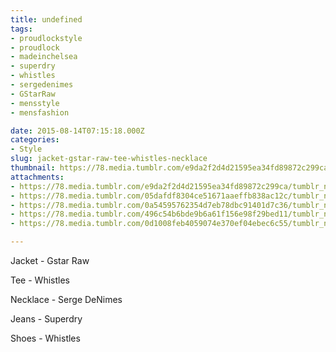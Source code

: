 ```yaml
---
title: undefined
tags:
- proudlockstyle
- proudlock
- madeinchelsea
- superdry
- whistles
- sergedenimes
- GStarRaw
- mensstyle
- mensfashion

date: 2015-08-14T07:15:18.000Z
categories:
- Style
slug: jacket-gstar-raw-tee-whistles-necklace
thumbnail: https://78.media.tumblr.com/e9da2f2d4d21595ea34fd89872c299ca/tumblr_nsyuxxCCRq1rhrm24o1_1280.jpg
attachments:
- https://78.media.tumblr.com/e9da2f2d4d21595ea34fd89872c299ca/tumblr_nsyuxxCCRq1rhrm24o1_1280.jpg
- https://78.media.tumblr.com/05dafdf8304ce51671aaeffb838ac12c/tumblr_nsyuxxCCRq1rhrm24o2_1280.jpg
- https://78.media.tumblr.com/0a54595762354d7eb78dbc91401d7c36/tumblr_nsyuxxCCRq1rhrm24o5_1280.jpg
- https://78.media.tumblr.com/496c54b6bde9b6a61f156e98f29bed11/tumblr_nsyuxxCCRq1rhrm24o3_1280.jpg
- https://78.media.tumblr.com/0d1008feb4059074e370ef04ebec6c55/tumblr_nsyuxxCCRq1rhrm24o4_1280.jpg

---
```


Jacket - Gstar Raw 

  Tee - Whistles 

  Necklace - Serge DeNimes 

  Jeans - Superdry 

  Shoes - Whistles
